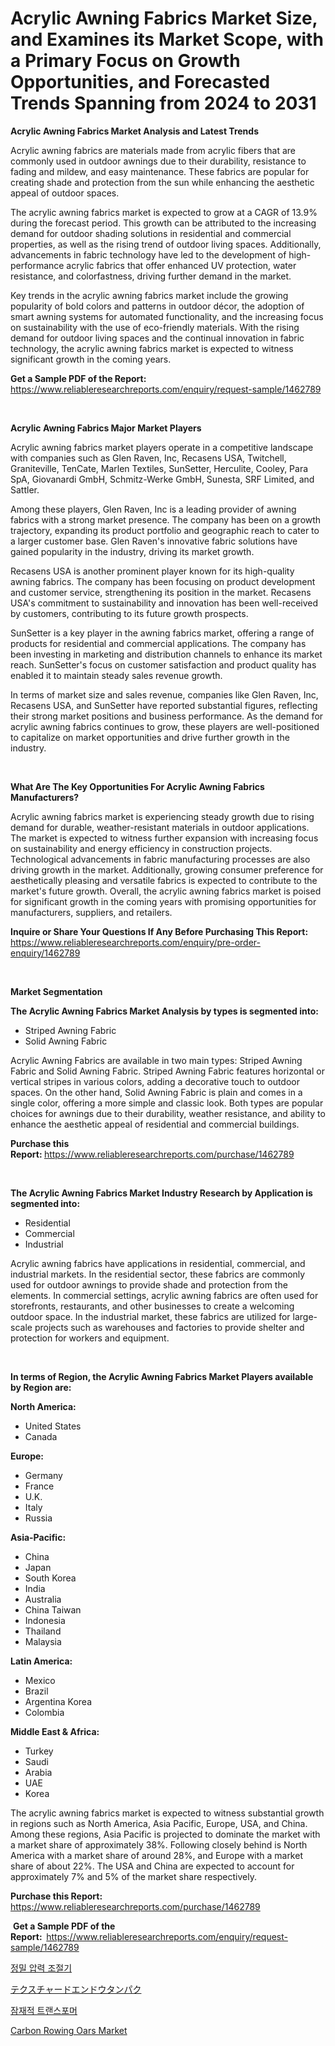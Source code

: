 <p><h1>Acrylic Awning Fabrics Market Size, and Examines its Market Scope, with a Primary Focus on Growth Opportunities, and Forecasted Trends Spanning from 2024 to 2031</h1></p><p><strong>Acrylic Awning Fabrics Market Analysis and Latest Trends</strong></p>
<p><p>Acrylic awning fabrics are materials made from acrylic fibers that are commonly used in outdoor awnings due to their durability, resistance to fading and mildew, and easy maintenance. These fabrics are popular for creating shade and protection from the sun while enhancing the aesthetic appeal of outdoor spaces.</p><p>The acrylic awning fabrics market is expected to grow at a CAGR of 13.9% during the forecast period. This growth can be attributed to the increasing demand for outdoor shading solutions in residential and commercial properties, as well as the rising trend of outdoor living spaces. Additionally, advancements in fabric technology have led to the development of high-performance acrylic fabrics that offer enhanced UV protection, water resistance, and colorfastness, driving further demand in the market.</p><p>Key trends in the acrylic awning fabrics market include the growing popularity of bold colors and patterns in outdoor décor, the adoption of smart awning systems for automated functionality, and the increasing focus on sustainability with the use of eco-friendly materials. With the rising demand for outdoor living spaces and the continual innovation in fabric technology, the acrylic awning fabrics market is expected to witness significant growth in the coming years.</p></p>
<p><strong>Get a Sample PDF of the Report:&nbsp;</strong> <a href="https://www.reliableresearchreports.com/enquiry/request-sample/1462789">https://www.reliableresearchreports.com/enquiry/request-sample/1462789</a></p>
<p>&nbsp;</p>
<p><strong>Acrylic Awning Fabrics Major Market Players</strong></p>
<p><p>Acrylic awning fabrics market players operate in a competitive landscape with companies such as Glen Raven, Inc, Recasens USA, Twitchell, Graniteville, TenCate, Marlen Textiles, SunSetter, Herculite, Cooley, Para SpA, Giovanardi GmbH, Schmitz-Werke GmbH, Sunesta, SRF Limited, and Sattler.</p><p>Among these players, Glen Raven, Inc is a leading provider of awning fabrics with a strong market presence. The company has been on a growth trajectory, expanding its product portfolio and geographic reach to cater to a larger customer base. Glen Raven's innovative fabric solutions have gained popularity in the industry, driving its market growth.</p><p>Recasens USA is another prominent player known for its high-quality awning fabrics. The company has been focusing on product development and customer service, strengthening its position in the market. Recasens USA's commitment to sustainability and innovation has been well-received by customers, contributing to its future growth prospects.</p><p>SunSetter is a key player in the awning fabrics market, offering a range of products for residential and commercial applications. The company has been investing in marketing and distribution channels to enhance its market reach. SunSetter's focus on customer satisfaction and product quality has enabled it to maintain steady sales revenue growth.</p><p>In terms of market size and sales revenue, companies like Glen Raven, Inc, Recasens USA, and SunSetter have reported substantial figures, reflecting their strong market positions and business performance. As the demand for acrylic awning fabrics continues to grow, these players are well-positioned to capitalize on market opportunities and drive further growth in the industry.</p></p>
<p>&nbsp;</p>
<p><strong>What Are The Key Opportunities For Acrylic Awning Fabrics Manufacturers?</strong></p>
<p><p>Acrylic awning fabrics market is experiencing steady growth due to rising demand for durable, weather-resistant materials in outdoor applications. The market is expected to witness further expansion with increasing focus on sustainability and energy efficiency in construction projects. Technological advancements in fabric manufacturing processes are also driving growth in the market. Additionally, growing consumer preference for aesthetically pleasing and versatile fabrics is expected to contribute to the market's future growth. Overall, the acrylic awning fabrics market is poised for significant growth in the coming years with promising opportunities for manufacturers, suppliers, and retailers.</p></p>
<p><strong>Inquire or Share Your Questions If Any Before Purchasing This Report:</strong> <a href="https://www.reliableresearchreports.com/enquiry/pre-order-enquiry/1462789">https://www.reliableresearchreports.com/enquiry/pre-order-enquiry/1462789</a></p>
<p>&nbsp;</p>
<p><strong>Market Segmentation</strong></p>
<p><strong>The Acrylic Awning Fabrics Market Analysis by types is segmented into:</strong></p>
<p><ul><li>Striped Awning Fabric</li><li>Solid Awning Fabric</li></ul></p>
<p><p>Acrylic Awning Fabrics are available in two main types: Striped Awning Fabric and Solid Awning Fabric. Striped Awning Fabric features horizontal or vertical stripes in various colors, adding a decorative touch to outdoor spaces. On the other hand, Solid Awning Fabric is plain and comes in a single color, offering a more simple and classic look. Both types are popular choices for awnings due to their durability, weather resistance, and ability to enhance the aesthetic appeal of residential and commercial buildings.</p></p>
<p><strong>Purchase this Report:&nbsp;</strong><a href="https://www.reliableresearchreports.com/purchase/1462789">https://www.reliableresearchreports.com/purchase/1462789</a></p>
<p>&nbsp;</p>
<p><strong>The Acrylic Awning Fabrics Market Industry Research by Application is segmented into:</strong></p>
<p><ul><li>Residential</li><li>Commercial</li><li>Industrial</li></ul></p>
<p><p>Acrylic awning fabrics have applications in residential, commercial, and industrial markets. In the residential sector, these fabrics are commonly used for outdoor awnings to provide shade and protection from the elements. In commercial settings, acrylic awning fabrics are often used for storefronts, restaurants, and other businesses to create a welcoming outdoor space. In the industrial market, these fabrics are utilized for large-scale projects such as warehouses and factories to provide shelter and protection for workers and equipment.</p></p>
<p>&nbsp;</p>
<p><strong>In terms of Region, the Acrylic Awning Fabrics Market Players available by Region are:</strong></p>
<p>
    <p> <strong> North America: </strong>
        <ul>
            <li>United States</li>
            <li>Canada</li>
        </ul>
        </p> 
    <p> <strong> Europe: </strong>
        <ul>
            <li>Germany</li>
            <li>France</li>
            <li>U.K.</li>
            <li>Italy</li>
            <li>Russia</li>
        </ul>
        </p> 
    <p> <strong> Asia-Pacific: </strong>
        <ul>
            <li>China</li>
            <li>Japan</li>
            <li>South Korea</li>
            <li>India</li>
            <li>Australia</li>
            <li>China Taiwan</li>
            <li>Indonesia</li>
            <li>Thailand</li>
            <li>Malaysia</li>
        </ul>
        </p> 
    <p> <strong> Latin America: </strong>
        <ul>
            <li>Mexico</li>
            <li>Brazil</li>
            <li>Argentina Korea</li>
            <li>Colombia</li>
        </ul>
        </p> 
    <p> <strong> Middle East & Africa: </strong>
        <ul>
            <li>Turkey</li>
            <li>Saudi</li>
            <li>Arabia</li>
            <li>UAE</li>
            <li>Korea</li>
        </ul>
    </p>
    </p>
<p><p>The acrylic awning fabrics market is expected to witness substantial growth in regions such as North America, Asia Pacific, Europe, USA, and China. Among these regions, Asia Pacific is projected to dominate the market with a market share of approximately 38%. Following closely behind is North America with a market share of around 28%, and Europe with a market share of about 22%. The USA and China are expected to account for approximately 7% and 5% of the market share respectively.</p></p>
<p><strong>Purchase this Report: </strong><a href="https://www.reliableresearchreports.com/purchase/1462789">https://www.reliableresearchreports.com/purchase/1462789</a></p>
<p>&nbsp;<strong>Get a Sample PDF of the Report:&nbsp;&nbsp;</strong><a href="https://www.reliableresearchreports.com/enquiry/request-sample/1462789">https://www.reliableresearchreports.com/enquiry/request-sample/1462789</a></p>
<p><strong></strong></p>
<p><p><a href="https://github.com/idcefvhkdut6/Market-Research-Report-List-1/blob/main/59136066395.md">정밀 압력 조절기</a></p><p><a href="https://github.com/ReyesKohler20231/Market-Research-Report-List-1/blob/main/99440637420.md">テクスチャードエンドウタンパク</a></p><p><a href="https://github.com/royErdmtyan906778/Market-Research-Report-List-1/blob/main/36302316394.md">잠재적 트랜스포머</a></p><p><a href="https://github.com/Whitneyboyettebo9kiw7yr13/Market-Research-Report-List-1/blob/main/carbon-rowing-oars-market.md">Carbon Rowing Oars Market</a></p></p>